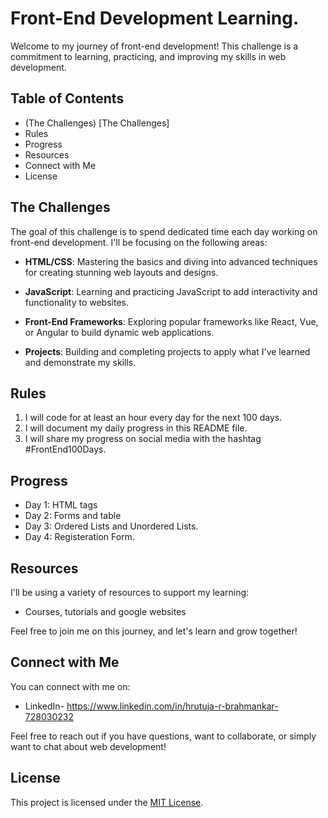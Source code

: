 # Front-End Development Learning.

Welcome to my journey of front-end development! This challenge is a commitment to learning, practicing, and improving my skills in web development. 

## Table of Contents

- (The Challenges) [The Challenges]
- Rules
- Progress
- Resources
- Connect with Me
- License

## The Challenges

The goal of this challenge is to spend dedicated time each day working on front-end development. I'll be focusing on the following areas:

- **HTML/CSS**: Mastering the basics and diving into advanced techniques for creating stunning web layouts and designs.

- **JavaScript**: Learning and practicing JavaScript to add interactivity and functionality to websites.

- **Front-End Frameworks**: Exploring popular frameworks like React, Vue, or Angular to build dynamic web applications.

- **Projects**: Building and completing projects to apply what I've learned and demonstrate my skills.

## Rules

1. I will code for at least an hour every day for the next 100 days.
2. I will document my daily progress in this README file.
3. I will share my progress on social media with the hashtag #FrontEnd100Days.

## Progress

- Day 1: HTML tags
- Day 2: Forms and table
- Day 3: Ordered Lists and Unordered Lists.
- Day 4: Registeration Form.

## Resources

I'll be using a variety of resources to support my learning:

- Courses, tutorials and google websites 

Feel free to join me on this journey, and let's learn and grow together!

## Connect with Me

You can connect with me on:

- LinkedIn- https://www.linkedin.com/in/hrutuja-r-brahmankar-728030232

Feel free to reach out if you have questions, want to collaborate, or simply want to chat about web development!

## License

This project is licensed under the [MIT License](LICENSE).
